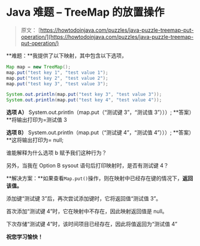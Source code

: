 # Java 难题 – TreeMap 的放置操作

> 原文： [https://howtodoinjava.com/puzzles/java-puzzle-treemap-put-operation/](https://howtodoinjava.com/puzzles/java-puzzle-treemap-put-operation/)

**难题：**我提供了以下映射，其中包含以下选项，

```java
Map map = new TreeMap();
map.put("test key 1", "test value 1");
map.put("test key 2", "test value 2");
map.put("test key 3", "test value 3");

System.out.println(map.put("test key 3", "test value 3"));
System.out.println(map.put("test key 4", "test value 4"));
```

**选项 A）** System.out.println（map.put（“测试键 3”，“测试值 3”）））;
**答案）**将输出打印为=测试值 3

**选项 B）** System.out.println（map.put（“测试键 4”，“测试值 4”）））;
**答案）**这将输出打印为= null;

谁能解释为什么选项 b 赋予我们这种行为？

另外，当我在 Option B sysout 语句后打印映射时，是否有测试键 4？

**解决方案：**如果查看`Map.put()`操作，则在映射中已经存在键的情况下，**返回该值。**

添加键“测试键 3”后，再次尝试添加键时，它将返回值“测试值 3”。

首次添加“测试键 4”时，它在映射中不存在，因此映射返回值是 null。

下次存储“测试键 4”时，该时间项目已经存在，因此将值返回为“测试值 4”

**祝您学习愉快！**